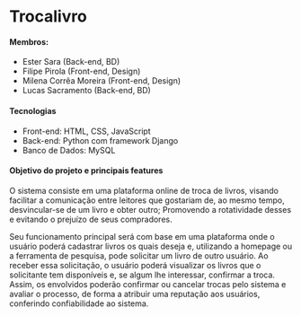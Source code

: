 # Trocalivro

#### Membros:
- Ester Sara (Back-end, BD)
- Filipe Pirola (Front-end, Design)
- Milena Corrêa Moreira (Front-end, Design)
- Lucas Sacramento (Back-end, BD)

#### Tecnologias
- Front-end: HTML, CSS, JavaScript
- Back-end: Python com framework Django
- Banco de Dados: MySQL

#### Objetivo do projeto e principais features

O sistema consiste em uma plataforma online de troca de livros, visando facilitar a comunicação entre leitores que gostariam de, ao mesmo tempo, desvincular-se de um livro e obter outro; Promovendo a rotatividade desses e evitando o prejuízo de seus compradores. 

Seu funcionamento principal será com base em uma plataforma onde o usuário poderá cadastrar livros os quais deseja e, utilizando a homepage ou a ferramenta de pesquisa, pode solicitar um livro de outro usuário. Ao receber essa solicitação, o usuário poderá visualizar os livros que o solicitante tem disponíveis e, se algum lhe interessar, confirmar a troca. Assim, os envolvidos poderão confirmar ou cancelar trocas pelo sistema e avaliar o processo, de forma a atribuir uma reputação aos usuários, conferindo confiabilidade ao sistema. 



